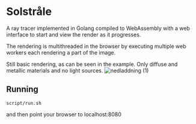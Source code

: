 # Solstråle
A ray tracer implemented in Golang compiled to WebAssembly with a web interface to start and view the render as it progresses.

The rendering is multithreaded in the browser by executing multiple web workers each rendering a part of the image.

Still basic rendering, as can be seen in the example. Only diffuse and metallic materials and no light sources.
![nedladdning (1)](https://user-images.githubusercontent.com/3603911/149635353-1e6892ef-72ca-4c22-a477-551fd1bb870a.png)

## Running

```
script/run.sh
```

and then point your browser to localhost:8080
